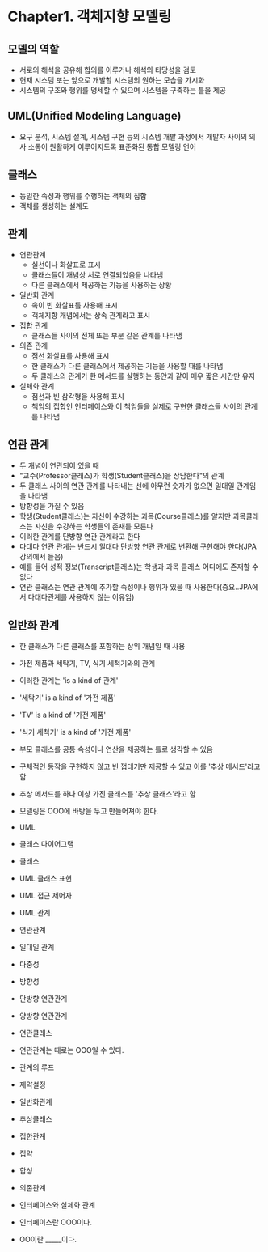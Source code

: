 Chapter1. 객체지향 모델링
========================

## 모델의 역할
* 서로의 해석을 공유해 합의를 이루거나 해석의 타당성을 검토
* 현재 시스템 또는 앞으로 개발할 시스템의 원하는 모습을 가시화
* 시스템의 구조와 행위를 명세할 수 있으며 시스템을 구축하는 틀을 제공

## UML(Unified Modeling Language)
* 요구 분석, 시스템 설계, 시스템 구현 등의 시스템 개발 과정에서 개발자 사이의 의사 소통이 원활하게 이루어지도록 표준화된 통합 모델링 언어

## 클래스
* 동일한 속성과 행위를 수행하는 객체의 집합
* 객체를 생성하는 설계도

## 관계
* 연관관계
  * 실선이나 화살표로 표시
  * 클래스들이 개념상 서로 연결되었음을 나타냄
  * 다른 클래스에서 제공하는 기능을 사용하는 상황
* 일반화 관계
  * 속이 빈 화살표를 사용해 표시
  * 객체지향 개념에서는 상속 관계라고 표시
* 집합 관계
  * 클래스들 사이의 전체 또는 부분 같은 관계를 나타냄
* 의존 관계
  * 점선 화살표를 사용해 표시
  * 한 클래스가 다른 클래스에서 제공하는 기능을 사용할 때를 나타냄
  * 두 클래스의 관계가 한 메서드를 실행하는 동안과 같이 매우 짧은 시간만 유지
* 실체화 관계
  * 점선과 빈 삼각형을 사용해 표시
  * 책임의 집합인 인터페이스와 이 책임들을 실제로 구현한 클래스들 사이의 관계를 나타냄

## 연관 관계
* 두 개념이 연관되어 있을 때
 * "교수(Professor클래스)가 학생(Student클래스)을 상담한다"의 관계
* 두 클래스 사이의 연관 관계를 나타내는 선에 아무런 숫자가 없으면 일대일 관계임을 나타냄
* 방향성을 가질 수 있음
 * 학생(Student클래스)는 자신이 수강하는 과목(Course클래스)를 알지만 과목클래스는 자신을 수강하는 학생들의 존재를 모른다
* 이러한 관계를 단방향 연관 관계라고 한다
* 다대다 연관 관계는 반드시 일대다 단방향 연관 관계로 변환해 구현해야 한다(JPA강의에서 들음)
* 예를 들어 성적 정보(Transcript클래스)는 학생과 과목 클래스 어디에도 존재할 수 없다
* 연관 클래스는 연관 관계에 추가할 속성이나 행위가 있을 때 사용한다(중요..JPA에서 다대다관계를 사용하지 않는 이유임)

## 일반화 관계
* 한 클래스가 다른 클래스를 포함하는 상위 개념일 때 사용
 * 가전 제품과 세탁기, TV, 식기 세척기와의 관계
 * 이러한 관계는 'is a kind of 관계'
  * '세탁기' is a kind of '가전 제품'
  * 'TV' is a kind of '가전 제품'
  * '식기 세척기' is a kind of '가전 제품'
* 부모 클래스를 공통 속성이나 연산을 제공하는 틀로 생각할 수 있음
* 구체적인 동작을 구현하지 않고 빈 껍데기만 제공할 수 있고 이를 '추상 메서드'라고 함
* 추상 메서드를 하나 이상 가진 클래스를 '추상 클래스'라고 함


* 모델링은 OOO에 바탕을 두고 만들어져야 한다.
* UML
* 클래스 다이어그램
* 클래스
* UML 클래스 표현
* UML 접근 제어자
* UML 관계

* 연관관계
 * 일대일 관계
 * 다중성
 * 방향성
 * 단방향 연관관계
 * 양방향 연관관계
 * 연관클래스
 * 연관관계는 때로는 OOO일 수 있다.
 * 관계의 루프
 * 제약설정

* 일반화관계
 * 추상클래스

* 집한관계
 * 집약
 * 합성

* 의존관계

* 인터페이스와 실체화 관계
 * 인터페이스란 OOO이다.
 * OO이란 _____이다.
